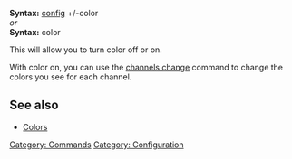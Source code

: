 **Syntax:** [config](config "wikilink") +/-color  
*or*  
**Syntax:** color

This will allow you to turn color off or on.

With color on, you can use the [channels
change](channels_change "wikilink") command to change the colors you see
for each channel.

## See also

-   [Colors](Colors "wikilink")

[Category: Commands](Category:_Commands "wikilink") [Category:
Configuration](Category:_Configuration "wikilink")
